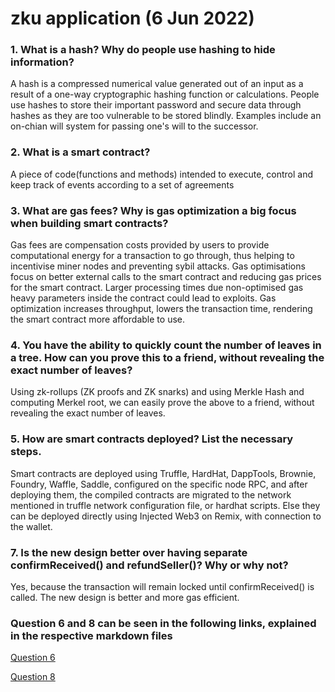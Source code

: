 # zku application (6 Jun 2022)

### 1. What is a hash? Why do people use hashing to hide information?
A hash is a compressed numerical value generated out of an input as a result of a one-way cryptographic hashing function or calculations. People use hashes to store their important password and secure data through hashes as they are too vulnerable to be stored blindly. Examples include an on-chian will system for passing one's will to the successor.

### 2. What is a smart contract?
A piece of code(functions and methods) intended to execute, control and keep track of events according to a set of agreements

### 3. What are gas fees? Why is gas optimization a big focus when building smart contracts?
Gas fees are compensation costs provided by users to provide computational energy for a transaction to go through, thus helping to incentivise miner nodes and preventing sybil attacks. Gas optimisations focus on better external calls to the smart contract and reducing gas prices for the smart contract. Larger processing times due non-optimised gas heavy parameters inside the contract could lead to exploits. Gas optimization increases throughput, lowers the transaction time, rendering the smart contract more affordable to use.

### 4. You have the ability to quickly count the number of leaves in a tree. How can you prove this to a friend, without revealing the exact number of leaves?
Using zk-rollups (ZK proofs and ZK snarks) and using Merkle Hash and computing Merkel root, we can easily prove the above to a friend, without revealing the exact number of leaves.

### 5. How are smart contracts deployed? List the necessary steps.
Smart contracts are deployed using Truffle, HardHat, DappTools, Brownie, Foundry, Waffle, Saddle, configured on the specific node RPC, and after deploying them, the compiled contracts are migrated to the network mentioned in truffle network configuration file, or hardhat scripts. Else they can be deployed directly using Injected Web3 on Remix, with connection to the wallet.

### 7. Is the new design better over having separate confirmReceived() and refundSeller()? Why or why not?
Yes, because the transaction will remain locked until confirmReceived() is called. The new design is better and more gas efficient.

### Question 6 and 8 can be seen in the following links, explained in the respective markdown files 
[Question 6](https://github.com/lopeselio/zkuTasks/blob/master/Question%206/Readme.md)


[Question 8](https://github.com/lopeselio/zkuTasks/blob/master/Question%208/Readme.md)
